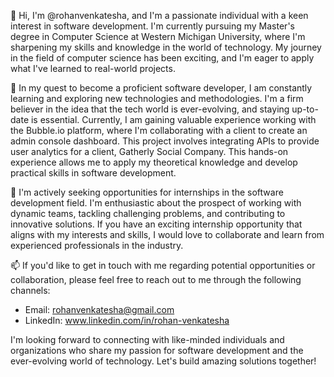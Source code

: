 👋 Hi, I'm @rohanvenkatesha, and I'm a passionate individual with a keen interest in software development. I'm currently pursuing my Master's degree in Computer Science at Western Michigan University, where I'm sharpening my skills and knowledge in the world of technology. My journey in the field of computer science has been exciting, and I'm eager to apply what I've learned to real-world projects.

🌱 In my quest to become a proficient software developer, I am constantly learning and exploring new technologies and methodologies. I'm a firm believer in the idea that the tech world is ever-evolving, and staying up-to-date is essential. Currently, I am gaining valuable experience working with the Bubble.io platform, where I'm collaborating with a client to create an admin console dashboard. This project involves integrating APIs to provide user analytics for a client, Gatherly Social Company. This hands-on experience allows me to apply my theoretical knowledge and develop practical skills in software development.

💞️ I'm actively seeking opportunities for internships in the software development field. I'm enthusiastic about the prospect of working with dynamic teams, tackling challenging problems, and contributing to innovative solutions. If you have an exciting internship opportunity that aligns with my interests and skills, I would love to collaborate and learn from experienced professionals in the industry.

📫 If you'd like to get in touch with me regarding potential opportunities or collaboration, please feel free to reach out to me through the following channels:

- Email: rohanvenkatesha@gmail.com
- LinkedIn: www.linkedin.com/in/rohan-venkatesha

I'm looking forward to connecting with like-minded individuals and organizations who share my passion for software development and the ever-evolving world of technology. Let's build amazing solutions together!
